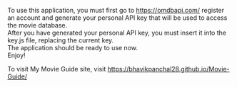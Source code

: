 To use this application, you  must first go to https://omdbapi.com/ register an account and generate your personal API key that will be used to access the movie database. \
After you have generated your personal API key, you must insert it into the key.js file, replacing the current key.\
The application should be ready to use now. \
Enjoy!

To visit My Movie Guide site, visit https://bhavikpanchal28.github.io/Movie-Guide/
